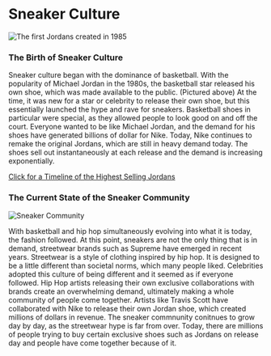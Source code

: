 #  Sneaker Culture
![The first Jordans created in 1985](https://sneakerbardetroit.com/wp-content/uploads/2019/04/Air-Jordan-1-Banned-Bred-1985-Release-Date.png)
### The Birth of Sneaker Culture
Sneaker culture began with the dominance of basketball. With the popularity of Michael Jordan in the 1980s, the basketball star released his own shoe, which was made available to the public. (Pictured above) At the time, it was new for a star or celebrity to release their own shoe, but this essentially launched the hype and rave for sneakers. Basketball shoes in particular were special, as they allowed people to look good on and off the court. Everyone wanted to be like Michael Jordan, and the demand for his shoes have generated billions of dollar for Nike. Today, Nike continues to remake the original Jordans, which are still in heavy demand today. The shoes sell out instantaneously at each release and the demand is increasing exponentially.  

[Click for a Timeline of the Highest Selling Jordans](https://www.wearebasket.net/timeline-of-the-best-air-jordan-designs/)

### The Current State of the Sneaker Community

![Sneaker Community](https://i.redd.it/83wvdplk8x701.jpg)

With basketball and hip hop simultaneously evolving into what it is today, the fashion followed. At this point, sneakers are not the only thing that is in demand, streetwear brands such as Supreme have emerged in recent years. Streetwear is a style of clothing inspired by hip hop. It is designed to be a little different than societal norms, which many people liked. Celebrities adopted this culture of being different and it seemed as if everyone followed. Hip Hop artists releasing their own exclusive collaborations with brands create an overwhelming demand, ultimately making a whole community of people come together. Artists like Travis Scott have collaborated with Nike to release their own Jordan shoe, which created millions of dollars in revenue. The sneaker commnunity conitnues to grow day by day, as the streetwear hype is far from over. Today, there are millions of people trying to buy certain exclusive shoes such as Jordans on release day and people have come together because of it.
